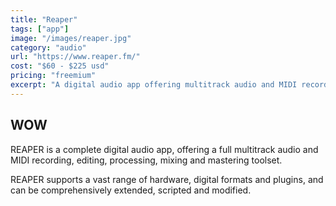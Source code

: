 ```yaml
---
title: "Reaper"
tags: ["app"]
image: "/images/reaper.jpg"
category: "audio"
url: "https://www.reaper.fm/"
cost: "$60 - $225 usd"
pricing: "freemium"
excerpt: "A digital audio app offering multitrack audio and MIDI recording, editing, processing, mixing and mastering."
---
```


## WOW

REAPER is a complete digital audio app, offering a full multitrack audio and MIDI recording, editing, processing, mixing and mastering toolset.

REAPER supports a vast range of hardware, digital formats and plugins, and can be comprehensively extended, scripted and modified.

